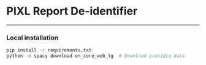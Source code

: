 # PIXL Report De-identifier



***

### Local installation

```bash
pip install -r requirements.txt
python -m spacy download en_core_web_lg  # Download presidio data
```
